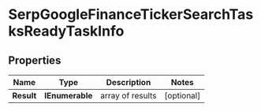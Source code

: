 # SerpGoogleFinanceTickerSearchTasksReadyTaskInfo


## Properties

| Name | Type | Description | Notes |
|------------ | ------------- | ------------- | -------------|
**Result** | **IEnumerable<SerpGoogleFinanceTickerSearchTasksReadyResultInfo>** | array of results |[optional]|